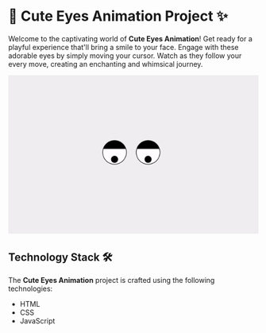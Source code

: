# 👀 Cute Eyes Animation Project ✨

Welcome to the captivating world of **Cute Eyes Animation**! Get ready for a playful experience that'll bring a smile to your face. Engage with these adorable eyes by simply moving your cursor. Watch as they follow your every move, creating an enchanting and whimsical journey.

![Cute Eyes Animation](eyes.gif)

## Technology Stack 🛠️

The **Cute Eyes Animation** project is crafted using the following technologies:

- HTML
- CSS
- JavaScript
